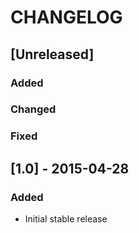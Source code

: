 # CHANGELOG

## [Unreleased]
### Added

### Changed

### Fixed

## [1.0] - 2015-04-28
### Added
- Initial stable release
